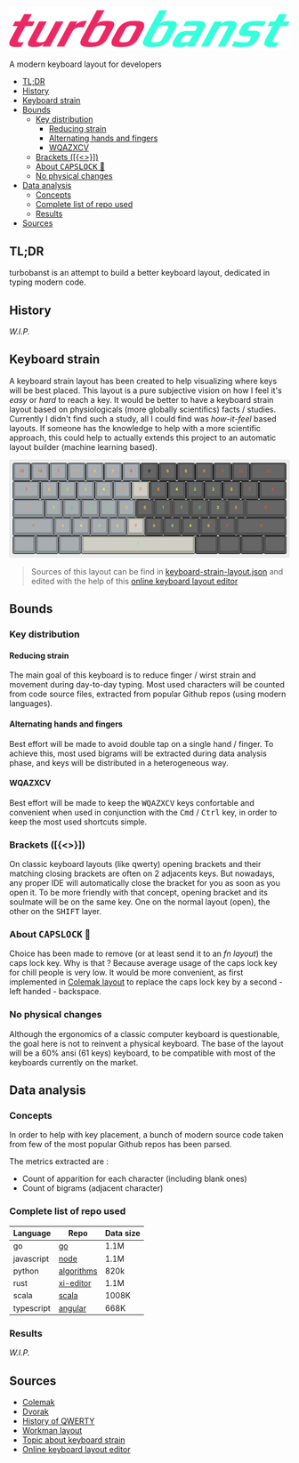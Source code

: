 ![logo](logo.png)

A modern keyboard layout for developers

- [TL;DR](#tldr)
- [History](#history)
- [Keyboard strain](#keyboard-strain)
- [Bounds](#bounds)
  - [Key distribution](#key-distribution)
    - [Reducing strain](#reducing-strain)
    - [Alternating hands and fingers](#alternating-hands-and-fingers)
    - [WQAZXCV](#wqazxcv)
  - [Brackets ([{<>}])](#brackets)
  - [About <kbd>CAPSLOCK</kbd> 🤬](#about-kbdcapslockkbd-%F0%9F%A4%AC)
  - [No physical changes](#no-physical-changes)
- [Data analysis](#data-analysis)
  - [Concepts](#concepts)
  - [Complete list of repo used](#complete-list-of-repo-used)
  - [Results](#results)
- [Sources](#sources)

## TL;DR

turbobanst is an attempt to build a better keyboard layout, dedicated in typing modern code.

## History

*W.I.P.*

## Keyboard strain

A keyboard strain layout has been created to help visualizing where keys will be best placed. This layout is a pure subjective vision on how I feel it's *easy* or *hard* to reach a key. It would be better to have a keyboard strain layout based on physiologicals (more globally scientifics) facts / studies. Currently I didn't find such a study, all I could find was *how-it-feel* based layouts. If someone has the knowledge to help with a more scientific approach, this could help to actually extends this project to an automatic layout builder (machine learning based).

![keyboard strain layout](resources/keyboard-strain-layout.png)

> Sources of this layout can be find in [keyboard-strain-layout.json](resources/keyboard-strain-layout.json) and edited with the help of this [online keyboard layout editor](http://www.keyboard-layout-editor.com)

## Bounds

### Key distribution

#### Reducing strain

The main goal of this keyboard is to reduce finger / wirst strain and movement during day-to-day typing. Most used characters will be counted from code source files, extracted from popular Github repos (using modern languages). 

#### Alternating hands and fingers

Best effort will be made to avoid double tap on a single hand / finger. To achieve this, most used bigrams will be extracted during data analysis phase, and keys will be distributed in a heterogeneous way.

#### WQAZXCV

Best effort will be made to keep the <kbd>WQ</kbd><kbd>A</kbd><kbd>Z</kbd><kbd>X</kbd><kbd>C</kbd><kbd>V</kbd> keys confortable and convenient when used in conjunction with the <kbd>Cmd</kbd> / <kbd>Ctrl</kbd> key, in order to keep the most used shortcuts simple.

### Brackets ([{<>}])

On classic keyboard layouts (like qwerty) opening brackets and their matching closing brackets are often on 2 adjacents keys. But nowadays, any proper IDE will automatically close the bracket for you as soon as you open it. To be more friendly with that concept, opening bracket and its soulmate will be on the same key. One on the normal layout (open), the other on the <kbd>SHIFT</kbd> layer.

### About <kbd>CAPSLOCK</kbd> 🤬

Choice has been made to remove (or at least send it to an *fn layout*) the caps lock key. Why is that ? Because average usage of the caps lock key for chill people is very low. It would be more convenient, as first implemented in [Colemak layout](https://colemak.com) to replace the caps lock key by a second - left handed - backspace.

### No physical changes

Although the ergonomics of a classic computer keyboard is questionable, the goal here is not to reinvent a physical keyboard. The base of the layout will be a 60% ansi (61 keys) keyboard, to be compatible with most of the keyboards currently on the market.

## Data analysis

### Concepts

In order to help with key placement, a bunch of modern source code taken from few of the most popular Github repos has been parsed. 

The metrics extracted are :

- Count of apparition for each character (including blank ones)
- Count of bigrams (adjacent character)

### Complete list of repo used

| Language   | Repo                                                                          | Data size |
| ---------- | ----------------------------------------------------------------------------- | --------- |
| go         | [go](https://github.com/golang/go)                                            | 1.1M      |
| javascript | [node](https://github.com/nodejs/node)                                        | 1.1M      |
| python     | [algorithms](https://github.com/keon/algorithms)                              | 820k      |
| rust       | [xi-editor](https://github.com/xi-editor/xi-editor/tree/master/rust/rope/src) | 1.1M      |
| scala      | [scala](https://github.com/scala/scala)                                       | 1008K     |
| typescript | [angular](https://github.com/angular/angular)                                 | 668K      |

### Results

*W.I.P.*

## Sources

- [Colemak](https://colemak.com)
- [Dvorak](https://www.dvorak-keyboard.com)
- [History of QWERTY](https://en.wikipedia.org/wiki/QWERTY#History)
- [Workman layout](https://workmanlayout.org)
- [Topic about keyboard strain](https://geekhack.org/index.php?topic=82183.0)
- [Online keyboard layout editor](http://www.keyboard-layout-editor.com)